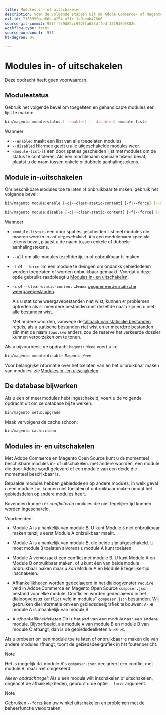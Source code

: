 ```yaml
---
title: Modules in- of uitschakelen
description: Voer de volgende stappen uit om Adobe Commerce- of Magento Open Source-modules te beheren.
exl-id: 7155950a-a66a-4254-a71c-1a9aeab47606
source-git-commit: 95ffff39d82cc9027fa633dffedf15193040802d
workflow-type: tm+mt
source-wordcount: '551'
ht-degree: 0%

---
```


# Modules in- of uitschakelen

Deze opdracht heeft geen voorwaarden.

## Modulestatus

Gebruik het volgende bevel om toegelaten en gehandicapte modules een lijst te maken:

```bash
bin/magento module:status [--enabled] [--disabled] <module-list>
```

Wanneer

* `--enabled` maakt een lijst van alle toegelaten modules.
* `--disabled` Hiermee geeft u alle uitgeschakelde modules weer.
* `<module-list>` is een door spaties gescheiden lijst met modules om de status te controleren. Als een modulenaam speciale tekens bevat, plaatst u de naam tussen enkele of dubbele aanhalingstekens.

## Module in-/uitschakelen

Om beschikbare modules toe te laten of onbruikbaar te maken, gebruik het volgende bevel:

```bash
bin/magento module:enable [-c|--clear-static-content] [-f|--force] [--all] <module-list>
```

```bash
bin/magento module:disable [-c|--clear-static-content] [-f|--force] [--all] <module-list>
```

Wanneer

* `<module-list>` is een door spaties gescheiden lijst met modules die moeten worden in- of uitgeschakeld. Als een modulenaam speciale tekens bevat, plaatst u de naam tussen enkele of dubbele aanhalingstekens.
* `--all` om alle modules tezelfdertijd in of onbruikbaar te maken.
* `-f` of `--force` om een module te dwingen om ondanks gebiedsdelen worden toegelaten of worden onbruikbaar gemaakt. Voordat u deze optie gebruikt, raadpleegt u [Modules in- en uitschakelen](#about-enabling-and-disabling-modules).
* `-c` of `--clear-static-content` cleans [gegenereerde statische weergavebestanden](../../configuration/cli/static-view-file-deployment.md).

   Als u statische weergavebestanden niet wist, kunnen er problemen optreden als er meerdere bestanden met dezelfde naam zijn en u niet alle bestanden wist.

   Met andere woorden, vanwege de [fallback van statische bestanden](../../configuration/cli/static-view-file-deployment.md) regels, als u statische bestanden niet wist en er meerdere bestanden zijn met de naam `logo.svg` anders, zou de reserve het verkeerde dossier kunnen veroorzaken om te tonen.

Als u bijvoorbeeld de opdracht `Magento_Weee` voert u in:

```bash
bin/magento module:disable Magento_Weee
```

Voor belangrijke informatie over het toelaten van en het onbruikbaar maken van modules, zie [Modules in- en uitschakelen](#about-enabling-and-disabling-modules).

## De database bijwerken

Als u een of meer modules hebt ingeschakeld, voert u de volgende opdracht uit om de database bij te werken:

```bash
bin/magento setup:upgrade
```

Maak vervolgens de cache schoon:

```bash
bin/magento cache:clean
```

## Modules in- en uitschakelen

Met Adobe Commerce en Magento Open Source kunt u de momenteel beschikbare modules in- of uitschakelen. met andere woorden, een module die door Adobe wordt geleverd of een module van een derde die momenteel beschikbaar is.

Bepaalde modules hebben gebiedsdelen op andere modules, in welk geval u een module zou kunnen niet toelaten of onbruikbaar maken omdat het gebiedsdelen op andere modules heeft.

Bovendien kunnen er *conflicteren* modules die niet tegelijkertijd kunnen worden ingeschakeld.

Voorbeelden:

* Module A is afhankelijk van module B. U kunt Module B niet onbruikbaar maken tenzij u eerst Module A onbruikbaar maakt.

* Module A is afhankelijk van module B, die beide zijn uitgeschakeld. U moet module B toelaten alvorens u module A kunt toelaten.

* Module A veroorzaakt een conflict met module B. U kunt Module A en Module B onbruikbaar maken, of u kunt één van beide module onbruikbaar maken maar u *kan* Module A en Module B tegelijkertijd inschakelen.

* Afhankelijkheden worden gedeclareerd in het dialoogvenster `require` veld in Adobe Commerce en Magento Open Source `composer.json` bestand voor elke module. Conflicten worden gedeclareerd in het dialoogvenster `conflict` veld in modules&quot; `composer.json` bestanden. Wij gebruiken die informatie om een gebiedsdeelgrafiek te bouwen: `A->B` module A is afhankelijk van module B.

* A *afhankelijkheidsketen* Dit is het pad van een module naar een andere module. Bijvoorbeeld, als module A van module B en module B van module C afhangt, dan is de gebiedsdeelketen `A->B->C`.

Als u probeert om een module toe te laten of onbruikbaar te maken die van andere modules afhangt, toont de gebiedsdeelgrafiek in het foutenbericht.

>[!NOTE]
>
>Het is mogelijk dat module A&#39;s `composer.json` declareert een conflict met module B, maar niet omgekeerd.

*Alleen opdrachtregel:* Als u een module wilt inschakelen of uitschakelen, ongeacht de afhankelijkheden, gebruikt u de optie `--force` argument.

>[!NOTE]
>
>Gebruiken `--force` kan uw winkel uitschakelen en problemen met de beheerfunctie veroorzaken.
